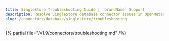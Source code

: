 ```yaml
---
title: SingleStore Troubleshooting Guide | `brandName` Support
description: Resolve SingleStore database connector issues in OpenMetadata with expert troubleshooting guides, common error fixes, and step-by-step solutions.
slug: /connectors/database/singlestore/troubleshooting
---
```


{% partial file="/v1.9/connectors/troubleshooting.md" /%}
